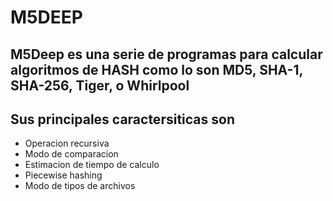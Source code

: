 # M5DEEP

## M5Deep es una serie de programas para calcular algoritmos de HASH como lo son MD5, SHA-1, SHA-256, Tiger, o Whirlpool


## Sus principales caractersiticas son

* Operacion recursiva 
* Modo de comparacion
* Estimacion de tiempo de calculo
* Piecewise hashing
* Modo de tipos de archivos
